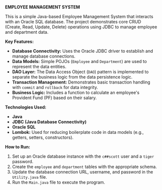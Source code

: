 **EMPLOYEE MANAGEMENT SYSTEM**

This is a simple Java-based Employee Management System that interacts with an Oracle SQL database. The project demonstrates core CRUD (Create, Read, Update, Delete) operations using JDBC to manage employee and department data.

**Key Features:**

* **Database Connectivity:** Uses the Oracle JDBC driver to establish and manage database connections.
* **Data Models:** Simple POJOs (`Employee` and `Department`) are used to represent the data entities.
* **DAO Layer:** The Data Access Object (`DAO`) pattern is implemented to separate the business logic from the data persistence logic.
* **Transaction Management:** Demonstrates basic transaction handling with `commit` and `rollback` for data integrity.
* **Business Logic:** Includes a function to calculate an employee's Provident Fund (PF) based on their salary.

**Technologies Used:**

* **Java**
* **JDBC (Java Database Connectivity)**
* **Oracle SQL**
* **Lombok:** Used for reducing boilerplate code in data models (e.g., getters, setters, constructors).

**How to Run:**

1.  Set up an Oracle database instance with the `c##scott` user and a `tiger` password.
2.  Create the `employee` and `department` tables with the appropriate schema.
3.  Update the database connection URL, username, and password in the `Utility.java` file.
4.  Run the `Main.java` file to execute the program.
